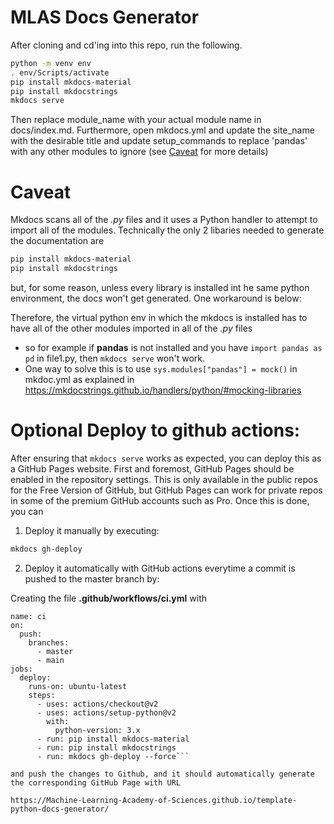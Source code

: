 # MLAS Docs Generator

After cloning and cd'ing into this repo, run the following.

```bash
python -m venv env
. env/Scripts/activate
pip install mkdocs-material
pip install mkdocstrings
mkdocs serve
```

Then replace module_name with your actual module name in docs/index.md. Furthermore, open mkdocs.yml and update the site_name with the desirable title and update setup_commands to replace 'pandas' with any other modules to ignore (see  [Caveat](#Caveat) for more details)

# Caveat

Mkdocs scans all of the *.py* files and it uses a Python handler to attempt to import
all of the modules. Technically the only 2 libaries needed to generate the documentation are

```bash
pip install mkdocs-material
pip install mkdocstrings
```

but, for some reason, unless every library is installed int he same python environment, the docs won't get generated. One workaround is below:

Therefore, the virtual python env in which the mkdocs is installed has to have all of the other modules imported in all of the *.py* files

* so for example if **pandas** is not installed and you have `import pandas as pd` in file1.py, then `mkdocs serve` won't work.
* One way to solve this is to use `sys.modules["pandas"] = mock()` in mkdoc.yml as explained in https://mkdocstrings.github.io/handlers/python/#mocking-libraries

# Optional Deploy to github actions:

After ensuring that ```mkdocs serve``` works as expected, you can deploy this as a GitHub Pages website. First and foremost, GitHub Pages should be enabled in the repository settings. This is only available in the public repos for the Free Version of GitHub, but GitHub Pages can work for private repos in some of the premium GitHub accounts such as Pro. Once this is done, you can

1. Deploy it manually by executing:

```bash
mkdocs gh-deploy
```

2. Deploy it automatically with GitHub actions everytime a commit is pushed to the master branch by:

Creating the file **.github/workflows/ci.yml**
with
```
name: ci
on:
  push:
    branches:
      - master
      - main
jobs:
  deploy:
    runs-on: ubuntu-latest
    steps:
      - uses: actions/checkout@v2
      - uses: actions/setup-python@v2
        with:
          python-version: 3.x
      - run: pip install mkdocs-material
      - run: pip install mkdocstrings
      - run: mkdocs gh-deploy --force```

and push the changes to Github, and it should automatically generate the corresponding GitHub Page with URL

https://Machine-Learning-Academy-of-Sciences.github.io/template-python-docs-generator/
